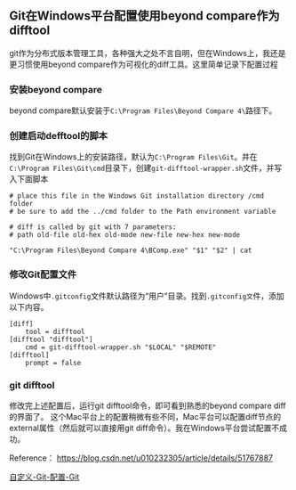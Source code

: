 ## Git在Windows平台配置使用beyond compare作为difftool

git作为分布式版本管理工具，各种强大之处不言自明，但在Windows上，我还是更习惯使用beyond compare作为可视化的diff工具。这里简单记录下配置过程

### 安装beyond compare

beyond compare默认安装于`C:\Program Files\Beyond Compare 4\`路径下。

### 创建启动defftool的脚本

找到Git在Windows上的安装路径，默认为`C:\Program Files\Git`。并在`C:\Program Files\Git\cmd`目录下，创建`git-difftool-wrapper.sh`文件，并写入下面脚本

```
# place this file in the Windows Git installation directory /cmd folder
# be sure to add the ../cmd folder to the Path environment variable

# diff is called by git with 7 parameters:
# path old-file old-hex old-mode new-file new-hex new-mode

"C:\Program Files\Beyond Compare 4\BComp.exe" "$1" "$2" | cat

```

### 修改Git配置文件

Windows中`.gitconfig`文件默认路径为“用户”目录。找到`.gitconfig文`件，添加以下内容。

```
[diff]
    tool = difftool
[difftool "difftool"]
    cmd = git-difftool-wrapper.sh "$LOCAL" "$REMOTE"
[difftool]
    prompt = false
```

### git difftool

修改完上述配置后，运行git difftool命令，即可看到熟悉的beyond compare diff的界面了。
这个Mac平台上的配置稍微有些不同，Mac平台可以配置diff节点的external属性（然后就可以直接用git diff命令）。我在Windows平台尝试配置不成功。

Reference： https://blog.csdn.net/u010232305/article/details/51767887

[自定义-Git-配置-Git](https://git-scm.com/book/zh/v2/%E8%87%AA%E5%AE%9A%E4%B9%89-Git-%E9%85%8D%E7%BD%AE-Git)

